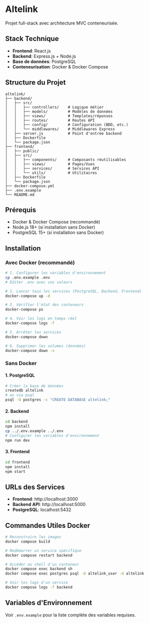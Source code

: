 # Altelink

Projet full-stack avec architecture MVC conteneurisée.

## Stack Technique

- **Frontend**: React.js
- **Backend**: Express.js + Node.js
- **Base de données**: PostgreSQL
- **Conteneurisation**: Docker & Docker Compose

## Structure du Projet

```
altelink/
├── backend/
│   ├── src/
│   │   ├── controllers/    # Logique métier
│   │   ├── models/         # Modèles de données
│   │   ├── views/          # Templates/réponses
│   │   ├── routes/         # Routes API
│   │   ├── config/         # Configuration (BDD, etc.)
│   │   └── middlewares/    # Middlewares Express
│   ├── server.js           # Point d'entrée backend
│   ├── Dockerfile
│   └── package.json
├── frontend/
│   ├── public/
│   ├── src/
│   │   ├── components/     # Composants réutilisables
│   │   ├── views/          # Pages/Vues
│   │   ├── services/       # Services API
│   │   └── utils/          # Utilitaires
│   ├── Dockerfile
│   └── package.json
├── docker-compose.yml
├── .env.example
└── README.md
```

## Prérequis

- Docker & Docker Compose (recommandé)
- Node.js 18+ (si installation sans Docker)
- PostgreSQL 15+ (si installation sans Docker)

## Installation

### Avec Docker (recommandé)

```bash
# 1. Configurer les variables d'environnement
cp .env.example .env
# Éditer .env avec vos valeurs

# 2. Lancer tous les services (PostgreSQL, Backend, Frontend)
docker-compose up -d

# 3. Vérifier l'état des conteneurs
docker-compose ps

# 4. Voir les logs en temps réel
docker-compose logs -f

# 5. Arrêter les services
docker-compose down

# 6. Supprimer les volumes (données)
docker-compose down -v
```

### Sans Docker

#### 1. PostgreSQL
```bash
# Créer la base de données
createdb altelink
# ou via psql
psql -U postgres -c "CREATE DATABASE altelink;"
```

#### 2. Backend
```bash
cd backend
npm install
cp ../.env.example ../.env
# Configurer les variables d'environnement
npm run dev
```

#### 3. Frontend
```bash
cd frontend
npm install
npm start
```

## URLs des Services

- **Frontend**: http://localhost:3000
- **Backend API**: http://localhost:5000
- **PostgreSQL**: localhost:5432

## Commandes Utiles Docker

```bash
# Reconstruire les images
docker compose build

# Redémarrer un service spécifique
docker compose restart backend

# Accéder au shell d'un conteneur
docker compose exec backend sh
docker compose exec postgres psql -U altelink_user -d altelink

# Voir les logs d'un service
docker compose logs -f backend
```

## Variables d'Environnement

Voir `.env.example` pour la liste complète des variables requises.
